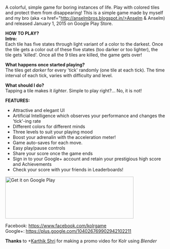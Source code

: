 A colorful, simple game for boring instances of life. Play with colored tiles and protect them from disappearing! This is a simple game made by myself and my bro (aka <a href="http://anselmbros.blogspot.in/>Anselm & Anselm</a>) and released January 1, 2015 on Google Play Store.

<b>HOW TO PLAY?</b></br>
<b>Intro:</b></br>
Each tile has five states through light variant of a color to the darkest. Once the tile gets a color out of these five states (too darker or too lighter), the tile gets 'killed'. Once all the 9 tiles are killed, the game gets over!

<b>What happens once started playing?</b></br>The tiles get <i>darker</i> for every 'tick' randomly (one tile at each tick). The time interval of each tick, varies with difficulty and level.

<b>What should I do?</b></br>
Tapping a tile makes it <i>lighter</i>. Simple to play right?... No, it is not!

<b>FEATURES:</b></br>
  + Attractive and elegant UI</br>
  + Artificial Intelligence which observes your performance and changes the 'tick'-ing rate</br>
  + Different colors for different minds</br>
  + Three levels to suit your playing mood</br>
  + Boost your adrenalin with the acceleration meter!</br>
  + Game auto-saves for each move.</br>
  + Easy play/pause controls</br>
  + Share your score once the game ends</br>
  + Sign in to your Google+ account and retain your prestigious high score and Achievements</br>
  + Check your score with your friends in Leaderboards!</br>
  
  <a href="https://play.google.com/store/apps/details?id=com.blogspot.merbinjanselm.kolr&utm_source=global_co&utm_medium=prtnr&utm_content=Mar2515&utm_campaign=PartBadge&pcampaignid=MKT-AC-global-none-all-co-pr-py-PartBadges-Oct1515-1"><img width="404" height="132" alt="Get it on Google Play" src="https://play.google.com/intl/en_us/badges/images/apps/en-play-badge-border.png" /></a>

Facebook:
   https://www.facebook.com/kolrgame</br>
Google+:
   https://plus.google.com/104026769902942102211</br>

<b>Thanks</b> to +<a href="https://plus.google.com/111993829184766919523">Karthik Shri</b></a> for making a promo video for Kolr using <i>Blender</i>
